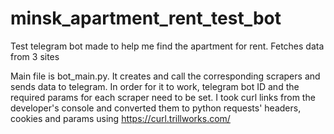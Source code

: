 # minsk_apartment_rent_test_bot
Test telegram bot made to help me find the apartment for rent. Fetches data from 3 sites

Main file is bot_main.py. It creates and call the corresponding scrapers and sends data to telegram.
In order for it to work, telegram bot ID and the required params for each scraper need to be set. I took curl links from the developer's console and converted them to python requests' headers, cookies and params using https://curl.trillworks.com/
